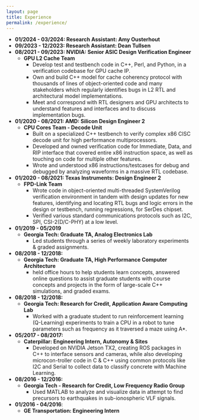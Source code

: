 ```yaml
---
layout: page
title: Experience
permalink: /experience/
---
```


* **01/2024 - 03/2024: Research Assistant: Amy Ousterhout**
* **09/2023 - 12/2023: Research Assistant: Dean Tullsen**
* **08/2021 - 09/2023: NVIDIA: Senior ASIC Design Verification Engineer**
    * **GPU L2 Cache Team**
        * Develop test and testbench code in C++, Perl, and Python, in a verification codebase for GPU cache IP.
        * Own and build C++ model for cache coherency protocol with thousands of lines of object-oriented code and many stakeholders which regularly identifies bugs in L2 RTL and architectural model implementations.
        * Meet and correspond with RTL designers and GPU architects to understand features and interfaces and to discuss implementation bugs.
* **01/2020 - 08/2021: AMD: Silicon Design Engineer 2**
    * **CPU Cores Team - Decode Unit**
        * Built on a specialized C++ testbench to verify complex x86 CISC decode unit for high performance multiprocessors.
        * Developed and owned verification code for Immediate, Data, and RIP interface that covered entire x86 instruction space, as well as touching on code for multiple other features.
        * Wrote and understood x86 instructions/testcases for debug and debugged by analyzing waveforms in a massive RTL codebase.
* **01/2020 - 08/2021: Texas Instruments: Design Engineer 2**
    * **FPD-Link Team**
        * Wrote code in object-oriented multi-threaded SystemVerilog verification environment in tandem with design updates for new features, identifying and locating RTL bugs and logic errors in the design or testbench, running regressions, for SerDes chipset.
        * Verified various standard communications protocols such as I2C, SPI, CSI-2(D/C-PHY) at a low level.
* **01/2019 - 05/2019**
    * **Georgia Tech: Graduate TA, Analog Electronics Lab**
        * Led students through a series of weekly laboratory experiments & graded assignments.
* **08/2018 - 12/2018:**
    * **Georgia Tech: Graduate TA, High Performance Computer Architecture**
        * held office hours to help students learn concepts, answered online questions to assist graduate students with course concepts and projects in the form of large-scale C++ simulations, and graded exams.
* **08/2018 - 12/2018:**
    * **Georgia Tech: Research for Credit, Application Aware Computing Lab**
        * Worked with a graduate student to run reinforcement learning (Q-Learning) experiments to train a CPU in a robot to tune parameters such as frequency as it traversed a maze using A*.
* **05/2017 - 08/2017:**
    * **Caterpillar: Engineering Intern, Autonomy & Sites**
        * Developed on NVIDIA Jetson TX2, creating ROS packages in C++ to interface sensors and cameras, while also developing microcon-troller code in C & C++ using common protocols like I2C and Serial to collect data to classify concrete with Machine Learning.
* **08/2016 - 12/2016:**
    * **Georgia Tech - Research for Credit, Low Frequency Radio Group**
        * Used MATLAB to analyze and visualize data in attempt to find precursors to earthquakes in sub-ionospheric VLF signals.
* **01/2016 - 04/2016**:
    * **GE Transportation: Engineering Intern**